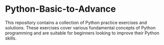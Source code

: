 # Python-Basic-to-Advance
This repository contains a collection of Python practice exercises and solutions. These exercises cover various fundamental concepts of Python programming and are suitable for beginners looking to improve their Python skills.
